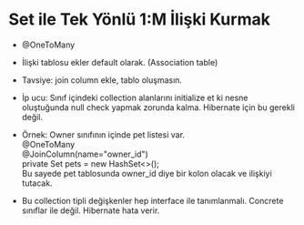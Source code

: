 # Set ile Tek Yönlü 1:M İlişki Kurmak

- @OneToMany
- İlişki tablosu ekler default olarak. (Association table)
- Tavsiye: join column ekle, tablo oluşmasın.
- İp ucu: Sınıf içindeki collection alanlarını initialize et ki nesne oluştuğunda null check yapmak zorunda kalma.
  Hibernate için bu gerekli değil.
- Örnek:
  Owner sınıfının içinde pet listesi var.<br>
  @OneToMany <br>
  @JoinColumn(name="owner_id") <br>
  private Set<Pet> pets = new HashSet<>(); <br>
  Bu sayede pet tablosunda owner_id diye bir kolon olacak ve ilişkiyi tutacak.

- Bu collection tipli değişkenler hep interface ile tanımlanmalı. Concrete sınıflar ile değil. Hibernate hata verir.
